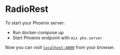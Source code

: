 # RadioRest

To start your Phoenix server:

  * Run docker-compose up
  * Start Phoenix endpoint with `mix phx.server`

Now you can visit [`localhost:4000`](http://localhost:4000) from your browser.

